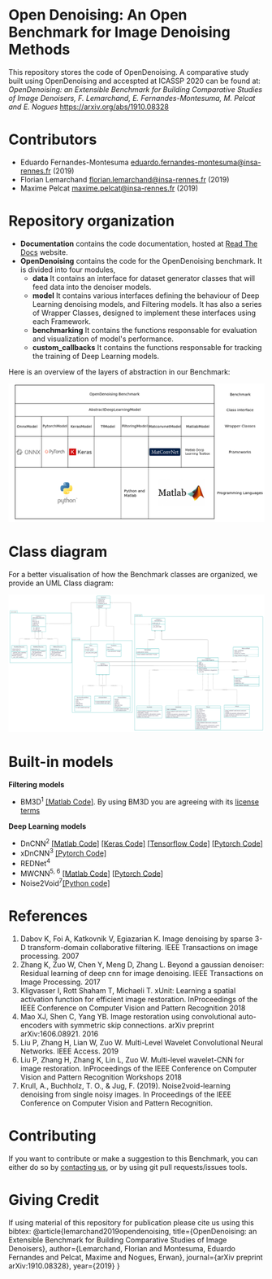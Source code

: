 # Open Denoising: An Open Benchmark for Image Denoising Methods
This repository stores the code of OpenDenoising. A comparative study built using OpenDenoising and accespted at ICASSP 2020 can be found at: _OpenDenoising: an Extensible Benchmark for Building Comparative Studies of Image Denoisers, F. Lemarchand, E. Fernandes-Montesuma, M. Pelcat and E. Nogues_ https://arxiv.org/abs/1910.08328

# Contributors <a name="Contributors"></a>
- Eduardo Fernandes-Montesuma eduardo.fernandes-montesuma@insa-rennes.fr (2019)
- Florian Lemarchand florian.lemarchand@insa-rennes.fr (2019)
- Maxime Pelcat maxime.pelcat@insa-rennes.fr (2019)

# Repository organization

* __Documentation__ contains the code documentation, hosted at [Read The Docs](https://opendenoising-docs.readthedocs.io/en/latest/) website.
* __OpenDenoising__ contains the code for the OpenDenoising benchmark. It is divided into four modules,
    * __data__ It contains an interface for dataset generator classes that will feed data into the denoiser models.
    * __model__ It contains various interfaces defining the behaviour of Deep Learning denoising models, and Filtering models.
                It has also a series of Wrapper Classes, designed to implement these interfaces using each Framework.
    * __benchmarking__ It contains the functions responsable for evaluation and visualization of model's performance.
    * __custom_callbacks__ It contains the functions responsable for tracking the training of Deep Learning models.

Here is an overview of the layers of abstraction in our Benchmark:

![](./Figures/FrameworkSchematic.png)

# Class diagram

For a better visualisation of how the Benchmark classes are organized, we provide an UML Class diagram:

![](./Figures/ClassDiagram.png)

# Built-in models

__Filtering models__
* BM3D<sup>1</sup> [[Matlab Code]](ttp://www.cs.tut.fi/~foi/GCF-BM3D/). By using BM3D you are agreeing with its [license terms](http://www.cs.tut.fi/~foi/GCF-BM3D/legal_notice.html)

__Deep Learning models__
* DnCNN<sup>2</sup> [[Matlab Code]](https://github.com/cszn/DnCNN/) [[Keras Code]](https://github.com/cszn/DnCNN/tree/master/TrainingCodes/dncnn_keras) [[Tensorflow Code]](https://github.com/wbhu/DnCNN-tensorflow) [[Pytorch Code]](https://github.com/SaoYan/DnCNN-PyTorch)
* xDnCNN<sup>3</sup> [[Pytorch Code]](https://github.com/kligvasser/xUnit)
* REDNet<sup>4</sup>
* MWCNN<sup>5, 6</sup> [[Matlab Code]](https://github.com/lpj0/MWCNN) [[Pytorch Code]](https://github.com/lpj0/MWCNN_PyTorch)
* Noise2Void<sup>7</sup>[[Python code]](https://github.com/juglab/n2v)


# References

1. Dabov K, Foi A, Katkovnik V, Egiazarian K. Image denoising by sparse 3-D transform-domain collaborative
   filtering. IEEE Transactions on image processing. 2007
2. Zhang K, Zuo W, Chen Y, Meng D, Zhang L. Beyond a gaussian denoiser: Residual learning of deep cnn for image
   denoising. IEEE Transactions on Image Processing. 2017 <a name="dncnn"></a>
3. Kligvasser I, Rott Shaham T, Michaeli T. xUnit: Learning a spatial activation function for efficient image
   restoration. InProceedings of the IEEE Conference on Computer Vision and Pattern Recognition 2018
4. Mao XJ, Shen C, Yang YB. Image restoration using convolutional auto-encoders with symmetric skip connections.
   arXiv preprint arXiv:1606.08921. 2016
5. Liu P, Zhang H, Lian W, Zuo W. Multi-Level Wavelet Convolutional Neural Networks. IEEE Access. 2019
6. Liu P, Zhang H, Zhang K, Lin L, Zuo W. Multi-level wavelet-CNN for image restoration. InProceedings of the IEEE
   Conference on Computer Vision and Pattern Recognition Workshops 2018
7. Krull, A., Buchholz, T. O., & Jug, F. (2019). Noise2void-learning denoising from single noisy images. In Proceedings of      the IEEE Conference on Computer Vision and Pattern Recognition.


# Contributing

If you want to contribute or make a suggestion to this Benchmark, you can either do so by [contacting us](#Contributors),
or by using git pull requests/issues tools.

# Giving Credit
If using material of this repository for publication please cite us using this bibtex:
@article{lemarchand2019opendenoising,
   title={OpenDenoising: an Extensible Benchmark for Building Comparative Studies of Image Denoisers},
   author={Lemarchand, Florian and Montesuma, Eduardo Fernandes and Pelcat, Maxime and Nogues, Erwan},
   journal={arXiv preprint arXiv:1910.08328},
   year={2019}
}


